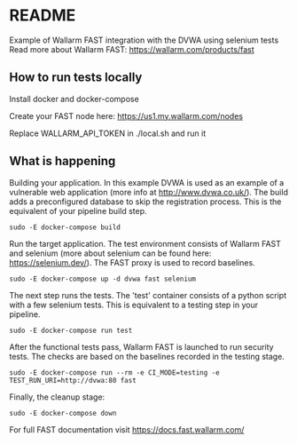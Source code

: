 
# README

Example of Wallarm FAST integration with the DVWA using selenium tests
Read more about Wallarm FAST: https://wallarm.com/products/fast

## How to run tests locally

Install docker and docker-compose

Create your FAST node here:
https://us1.my.wallarm.com/nodes

Replace WALLARM_API_TOKEN in ./local.sh and run it

## What is happening

Building your application. In this example DVWA is used as an example of a vulnerable web application (more info at http://www.dvwa.co.uk/). The build adds a preconfigured database to skip the registration process. This is the equivalent of your pipeline build step.
```
sudo -E docker-compose build
```

Run the target application. The test environment consists of Wallarm FAST and selenium (more about selenium can be found here: https://selenium.dev/). The FAST proxy is used to record baselines.
```
sudo -E docker-compose up -d dvwa fast selenium
```

The next step runs the tests. The 'test' container consists of a python script with a few selenium tests. This is equivalent to a testing step in your pipeline.
```
sudo -E docker-compose run test
```

After the functional tests pass, Wallarm FAST is launched to run security tests. The checks are based on the baselines recorded in the testing stage.
```
sudo -E docker-compose run --rm -e CI_MODE=testing -e TEST_RUN_URI=http://dvwa:80 fast
```

Finally, the cleanup stage:
```
sudo -E docker-compose down
```


For full FAST documentation visit https://docs.fast.wallarm.com/
